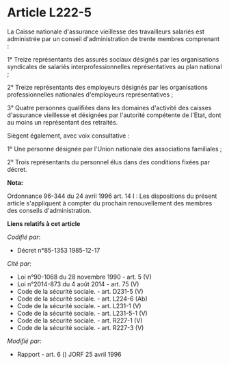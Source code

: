 # Article L222-5

La Caisse nationale d'assurance vieillesse des travailleurs salariés est administrée par un conseil d'administration de
trente membres comprenant :

1° Treize représentants des assurés sociaux désignés par les organisations syndicales de salariés interprofessionnelles
représentatives au plan national ;

2° Treize représentants des employeurs désignés par les organisations professionnelles nationales d'employeurs
représentatives ;

3° Quatre personnes qualifiées dans les domaines d'activité des caisses d'assurance vieillesse et désignées par l'autorité
compétente de l'Etat, dont au moins un représentant des retraités.

Siègent également, avec voix consultative :

1° Une personne désignée par l'Union nationale des associations familiales ;

2° Trois représentants du personnel élus dans des conditions fixées par décret.

**Nota:**

Ordonnance 96-344 du 24 avril 1996 art. 14 I : Les dispositions du présent article s'appliquent à compter du prochain
renouvellement des membres des conseils d'administration.

**Liens relatifs à cet article**

_Codifié par_:

  - Décret n°85-1353 1985-12-17

_Cité par_:

  - Loi n°90-1068 du 28 novembre 1990 - art. 5 (V)
  - Loi n°2014-873 du 4 août 2014 - art. 75 (V)
  - Code de la sécurité sociale. - art. D231-5 (V)
  - Code de la sécurité sociale. - art. L224-6 (Ab)
  - Code de la sécurité sociale. - art. L231-1 (V)
  - Code de la sécurité sociale. - art. L231-5-1 (V)
  - Code de la sécurité sociale. - art. R227-1 (V)
  - Code de la sécurité sociale. - art. R227-3 (V)

_Modifié par_:

  - Rapport - art. 6 () JORF 25 avril 1996
